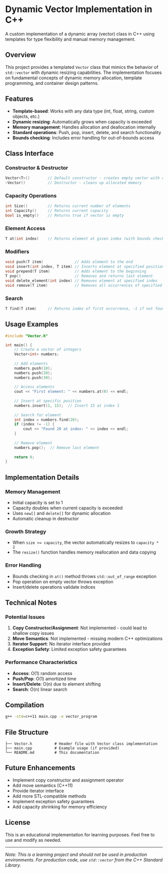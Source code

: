 # Dynamic Vector Implementation in C++

A custom implementation of a dynamic array (vector) class in C++ using templates for type flexibility and manual memory management.

## Overview

This project provides a templated `Vector` class that mimics the behavior of `std::vector` with dynamic resizing capabilities. The implementation focuses on fundamental concepts of dynamic memory allocation, template programming, and container design patterns.

## Features

- **Template-based**: Works with any data type (int, float, string, custom objects, etc.)
- **Dynamic resizing**: Automatically grows when capacity is exceeded
- **Memory management**: Handles allocation and deallocation internally
- **Standard operations**: Push, pop, insert, delete, and search functionality
- **Bounds checking**: Includes error handling for out-of-bounds access

## Class Interface

### Constructor & Destructor
```cpp
Vector<T>()        // Default constructor - creates empty vector with capacity 1
~Vector()          // Destructor - cleans up allocated memory
```

### Capacity Operations
```cpp
int Size()         // Returns current number of elements
int Capacity()     // Returns current capacity
bool is_empty()    // Returns true if vector is empty
```

### Element Access
```cpp
T at(int index)    // Returns element at given index (with bounds checking)
```

### Modifiers
```cpp
void push(T item)              // Adds element to the end
void insert(int index, T item) // Inserts element at specified position
void prepend(T item)           // Adds element to the beginning
T pop()                        // Removes and returns last element
void delete_element(int index) // Removes element at specified index
void remove(T item)            // Removes all occurrences of specified item
```

### Search
```cpp
T find(T item)     // Returns index of first occurrence, -1 if not found
```

## Usage Examples

```cpp
#include "Vector.h"

int main() {
    // Create a vector of integers
    Vector<int> numbers;
    
    // Add elements
    numbers.push(10);
    numbers.push(20);
    numbers.push(30);
    
    // Access elements
    cout << "First element: " << numbers.at(0) << endl;
    
    // Insert at specific position
    numbers.insert(1, 15);  // Insert 15 at index 1
    
    // Search for element
    int index = numbers.find(20);
    if (index != -1) {
        cout << "Found 20 at index: " << index << endl;
    }
    
    // Remove element
    numbers.pop();  // Remove last element
    
    return 0;
}
```

## Implementation Details

### Memory Management
- Initial capacity is set to 1
- Capacity doubles when current capacity is exceeded
- Uses `new[]` and `delete[]` for dynamic allocation
- Automatic cleanup in destructor

### Growth Strategy
- When `size >= capacity`, the vector automatically resizes to `capacity * 2`
- The `resize()` function handles memory reallocation and data copying

### Error Handling
- Bounds checking in `at()` method throws `std::out_of_range` exception
- Pop operation on empty vector throws exception
- Insert/delete operations validate indices

## Technical Notes

### Potential Issues
1. **Copy Constructor/Assignment**: Not implemented - could lead to shallow copy issues
2. **Move Semantics**: Not implemented - missing modern C++ optimizations
3. **Iterator Support**: No iterator interface provided
4. **Exception Safety**: Limited exception safety guarantees

### Performance Characteristics
- **Access**: O(1) random access
- **Push/Pop**: O(1) amortized time
- **Insert/Delete**: O(n) due to element shifting
- **Search**: O(n) linear search

## Compilation

```bash
g++ -std=c++11 main.cpp -o vector_program
```

## File Structure
```
├── Vector.h          # Header file with Vector class implementation
├── main.cpp          # Example usage (if provided)
└── README.md         # This documentation
```

## Future Enhancements

- Implement copy constructor and assignment operator
- Add move semantics (C++11)
- Provide iterator interface
- Add more STL-compatible methods
- Implement exception safety guarantees
- Add capacity shrinking for memory efficiency

## License

This is an educational implementation for learning purposes. Feel free to use and modify as needed.

---

*Note: This is a learning project and should not be used in production environments. For production code, use `std::vector` from the C++ Standard Library.*
